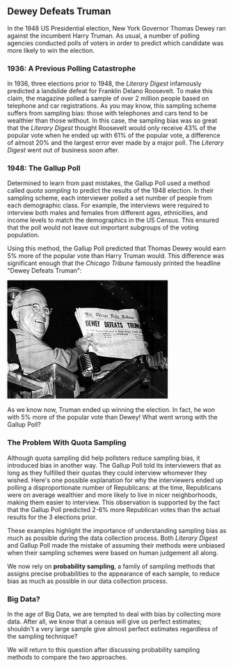 
## Dewey Defeats Truman

In the 1948 US Presidential election, New York Governor Thomas Dewey ran
against the incumbent Harry Truman. As usual, a number of polling agencies
conducted polls of voters in order to predict which candidate was more likely
to win the election.

### 1936: A Previous Polling Catastrophe

In 1936, three elections prior to 1948, the *Literary Digest* infamously
predicted a landslide defeat for Franklin Delano Roosevelt. To make this
claim, the magazine polled a sample of over 2 million people based on telephone
and car registrations. As you may know, this sampling scheme suffers from
sampling bias: those with telephones and cars tend to be wealthier than those
without. In this case, the sampling bias was so great that the *Literary
Digest* thought Roosevelt would only receive 43% of the popular vote when he
ended up with 61% of the popular vote, a difference of almost 20% and the
largest error ever made by a major poll. The *Literary Digest* went out of
business soon after.

### 1948: The Gallup Poll

Determined to learn from past mistakes, the Gallup Poll used a method called
*quota sampling* to predict the results of the 1948 election. In their sampling
scheme, each interviewer polled a set number of people from each demographic
class. For example, the interviews were required to interview both males and
females from different ages, ethnicities, and income levels to match the
demographics in the US Census. This ensured that the poll would not leave out
important subgroups of the voting population.

Using this method, the Gallup Poll predicted that Thomas Dewey would earn 5%
more of the popular vote than Harry Truman would. This difference was
significant enough that the *Chicago Tribune* famously printed the headline
"Dewey Defeats Truman":

![](https://github.com/DS-100/textbook/raw/master/assets/Deweytruman12.jpg)

As we know now, Truman ended up winning the election. In fact, he won with 5%
more of the popular vote than Dewey! What went wrong with the Gallup Poll?

### The Problem With Quota Sampling

Although quota sampling did help pollsters reduce sampling bias, it introduced
bias in another way. The Gallup Poll told its interviewers that as long as they
fulfilled their quotas they could interview whomever they wished. Here's one
possible explanation for why the interviewers ended up polling a
disproportionate number of Republicans: at the time, Republicans were on
average wealthier and more likely to live in nicer neighborhoods, making them
easier to interview. This observation is supported by the fact that the Gallup
Poll predicted 2-6% more Republican votes than the actual results for the 3
elections prior.

These examples highlight the importance of understanding sampling bias as much
as possible during the data collection process. Both *Literary Digest* and
Gallup Poll made the mistake of assuming their methods were unbiased when
their sampling schemes were based on human judgement all along.

We now rely on **probability sampling**, a family of sampling methods that
assigns precise probabilities to the appearance of each sample, to reduce bias
as much as possible in our data collection process.

### Big Data?

In the age of Big Data, we are tempted to deal with bias by collecting more
data. After all, we know that a census will give us perfect estimates;
shouldn't a very large sample give almost perfect estimates regardless of the
sampling technique?

We will return to this question after discussing probability sampling methods
to compare the two approaches.

[^1]: https://www.qualtrics.com/blog/the-1936-election-a-polling-catastrophe/


```python

```
